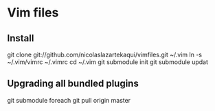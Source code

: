 # Vim files

## Install
  git clone git://github.com/nicolaslazartekaqui/vimfiles.git ~/.vim
  ln -s ~/.vim/vimrc ~/.vimrc
  cd ~/.vim
  git submodule init
  git submodule updat

## Upgrading all bundled plugins

  git submodule foreach git pull origin master
